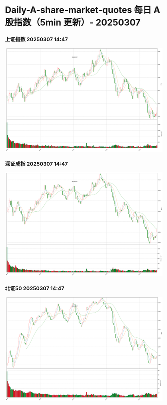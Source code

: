 
# Daily-A-share-market-quotes 每日 A 股指数（5min 更新）- 20250307

### 上证指数 20250307 14:47
![](./fig/2025/3/20250307-sh000001.png)

### 深证成指 20250307 14:47
![](./fig/2025/3/20250307-sz399001.png)

### 北证50 20250307 14:47
![](./fig/2025/3/20250307-bj899050.png)
